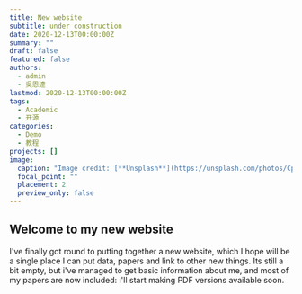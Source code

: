 ```yaml
---
title: New website
subtitle: under construction
date: 2020-12-13T00:00:00Z
summary: ""
draft: false
featured: false
authors:
  - admin
  - 吳恩達
lastmod: 2020-12-13T00:00:00Z
tags:
  - Academic
  - 开源
categories:
  - Demo
  - 教程
projects: []
image:
  caption: "Image credit: [**Unsplash**](https://unsplash.com/photos/CpkOjOcXdUY)"
  focal_point: ""
  placement: 2
  preview_only: false
---
```

## Welcome to my new website

I've finally got round to putting together a new website, which I hope will be a single place I can put data, papers and link to other new things. Its still a bit empty, but i've managed to get basic information about me, and most of my papers are now included: i'll start making PDF versions available soon.